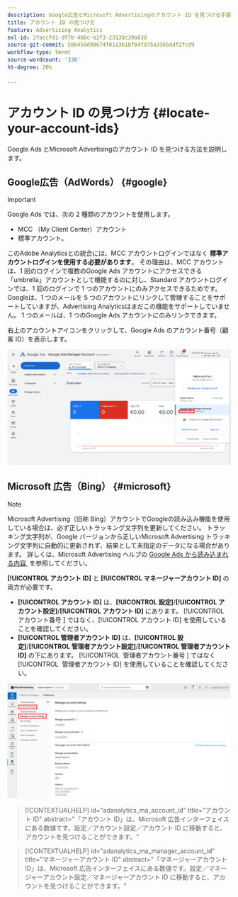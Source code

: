 ```yaml
---
description: Google広告とMicrosoft Advertisingのアカウント ID を見つける手順。
title: アカウント ID の見つけ方
feature: Advertising Analytics
exl-id: 2faccfd1-df7b-4b0c-a2f3-23138c39a838
source-git-commit: 586459d99674f01a3b18f84f975a3365ddf2fcd9
workflow-type: tm+mt
source-wordcount: '338'
ht-degree: 20%

---
```


# アカウント ID の見つけ方 {#locate-your-account-ids}

Google Ads とMicrosoft Advertisingのアカウント ID を見つける方法を説明します。

## Google広告（AdWords） {#google}

>[!IMPORTANT]
>
>Google Ads では、次の 2 種類のアカウントを使用します。
>
>- MCC （My Client Center）アカウント
>- 標準アカウント。
>
>このAdobe Analyticsとの統合には、MCC アカウントログインではなく **標準アカウントログインを使用する必要があります**。 その理由は、MCC アカウントは、1 回のログインで複数のGoogle Ads アカウントにアクセスできる「umbrella」アカウントとして機能するのに対し、Standard アカウントログインでは、1 回のログインで 1 つのアカウントにのみアクセスできるためです。 Googleは、1 つのメールを 5 つのアカウントにリンクして管理することをサポートしていますが、Advertising Analyticsはまだこの機能をサポートしていません。 1 つのメールは、1 つのGoogle Ads アカウントにのみリンクできます。

右上のアカウントアイコンをクリックして、Google Ads のアカウント番号（顧客 ID）を表示します。

![Google広告マネージャーアカウント &#x200B;](assets/google-account.png)

## Microsoft 広告（Bing） {#microsoft}

>[!NOTE]
>
>Microsoft Advertising（旧称 Bing）アカウントでGoogleの読み込み機能を使用している場合は、必ず正しいトラッキング文字列を更新してください。 トラッキング文字列が、Google バージョンから正しいMicrosoft Advertising トラッキング文字列に自動的に更新されず、結果として未指定のデータになる場合があります。 詳しくは、Microsoft Advertising ヘルプの [Google Ads から読み込まれる内容 &#x200B;](https://help.ads.microsoft.com/apex/index/3/jp/50851/) を参照してください。

**[!UICONTROL アカウント ID]** と **[!UICONTROL マネージャーアカウント ID]** の両方が必要です。

- **[!UICONTROL アカウント ID]** は、**[!UICONTROL 設定]**/**[!UICONTROL アカウント設定]**/**[!UICONTROL アカウント ID]** にあります。 [!UICONTROL &#x200B; アカウント番号 &#x200B;] ではなく、[!UICONTROL &#x200B; アカウント ID] を使用していることを確認してください。
- **[!UICONTROL 管理者アカウント ID]** は、**[!UICONTROL 設定]**/**[!UICONTROL 管理者アカウント設定]**/**[!UICONTROL 管理者アカウント ID]** の下にあります。 [!UICONTROL &#x200B; 管理者アカウント番号 &#x200B;] ではなく [!UICONTROL &#x200B; 管理者アカウント ID] を使用していることを確認してください。

![Microsoft Advertisingのナビゲーション &#x200B;](assets/bing-id.png)

>[!CONTEXTUALHELP]
>id="adanalytics_ma_account_id"
>title="アカウント ID"
>abstract="「アカウント ID」は、Microsoft 広告インターフェイスにある数値です。設定／アカウント設定／アカウント ID に移動すると、アカウントを見つけることができます。"

>[!CONTEXTUALHELP]
>id="adanalytics_ma_manager_account_id"
>title="マネージャーアカウント ID"
>abstract="「マネージャーアカウント ID」は、Microsoft 広告インターフェイスにある数値です。設定／マネージャーアカウント設定／マネージャーアカウント ID に移動すると、アカウントを見つけることができます。"
